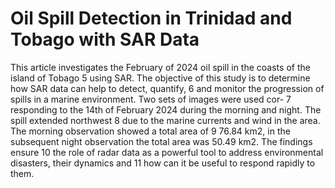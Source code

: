 # Oil Spill Detection in Trinidad and Tobago with SAR Data
This article investigates the February of 2024 oil spill in the coasts of the island of Tobago 5
using SAR. The objective of this study is to determine how SAR data can help to detect, quantify, 6
and monitor the progression of spills in a marine environment. Two sets of images were used cor- 7
responding to the 14th of February 2024 during the morning and night. The spill extended northwest 8
due to the marine currents and wind in the area. The morning observation showed a total area of 9
76.84 km2, in the subsequent night observation the total area was 50.49 km2. The findings ensure 10
the role of radar data as a powerful tool to address environmental disasters, their dynamics and 11
how can it be useful to respond rapidly to them.

